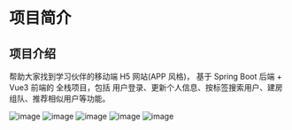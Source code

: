 # 项目简介
## 项目介绍
帮助大家找到学习伙伴的移动端 H5 网站(APP 风格)，
基于 Spring Boot 后端 + Vue3 前端的 全栈项目，包括
用户登录、更新个人信息、按标签搜索用户、建房组队、推荐相似用户等功能。

![image](https://github.com/Lynlove/user-center/assets/64353629/817f7e06-5334-4f36-aa77-9b2385ab36f4)
![image](https://github.com/Lynlove/user-center/assets/64353629/4915bee5-93c3-4d8d-80ad-c7c503347b6a)
![image](https://github.com/Lynlove/user-center/assets/64353629/15d65e69-90c9-4b15-885f-95f516a9eb83)
![image](https://github.com/Lynlove/user-center/assets/64353629/96379cf5-700d-4ec9-8df6-390b70f51b6d)
![image](https://github.com/Lynlove/user-center/assets/64353629/61dac605-62da-47c9-8fe4-1ca679bb2cb2)
